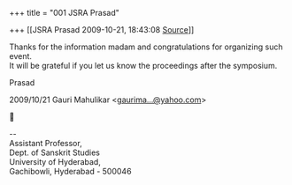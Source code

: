 +++
title = "001 JSRA Prasad"

+++
[[JSRA Prasad	2009-10-21, 18:43:08 [Source](https://groups.google.com/g/bvparishat/c/_0-VGAK4_Mw)]]



Thanks for the information madam and congratulations for organizing such event.  
It will be grateful if you let us know the proceedings after the symposium.  
  
Prasad  
  

2009/10/21 Gauri Mahulikar \<[gaurima...@yahoo.com]()\>



  
  
  
--  
Assistant Professor,  
Dept. of Sanskrit Studies  
University of Hyderabad,  
Gachibowli, Hyderabad - 500046  
  

